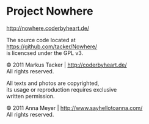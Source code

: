 # Project Nowhere

http://nowhere.coderbyheart.de/

The source code located at  
https://github.com/tacker/Nowhere/  
is licencsed under the GPL v3.

© 2011 Markus Tacker | http://coderbyheart.de/  
All rights reserved.  

All texts and photos are copyrighted,  
its usage or reproduction requires exclusive  
written permission.

© 2011 Anna Meyer | http://www.sayhellotoanna.com/  
All rights reserved.  
